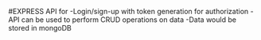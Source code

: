 #EXPRESS API for
  -Login/sign-up with token generation for authorization
  -API can be used to perform CRUD operations on data
  -Data would be stored in mongoDB
